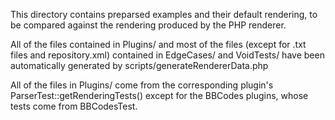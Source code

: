 This directory contains preparsed examples and their default rendering, to be compared against the rendering produced by the PHP renderer.

All of the files contained in Plugins/ and most of the files (except for .txt files and repository.xml) contained in EdgeCases/ and VoidTests/ have been automatically generated by scripts/generateRendererData.php

All of the files in Plugins/ come from the corresponding plugin's ParserTest::getRenderingTests() except for the BBCodes plugins, whose tests come from BBCodesTest.